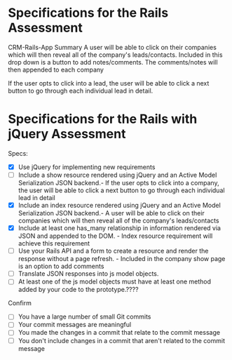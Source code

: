 # Specifications for the Rails Assessment
CRM-Rails-App
Summary
A user will be able to click on their companies which will then reveal all of the company's leads/contacts. Included in this drop down is a button to add notes/comments. The comments/notes will then appended to each company

If the user opts to click into a lead, the user will be able to click a next button to go through each individual lead in detail.



# Specifications for the Rails with jQuery Assessment

Specs:
- [x] Use jQuery for implementing new requirements
- [ ] Include a show resource rendered using jQuery and an Active Model Serialization JSON backend.- If the user opts to click into a company, the user will be able to click a next button to go through each individual lead in detail
- [x] Include an index resource rendered using jQuery and an Active Model Serialization JSON backend.- A user will be able to click on their companies which will then reveal all of the company's leads/contacts
- [x] Include at least one has_many relationship in information rendered via JSON and appended to the DOM. - Index resource requirement will achieve this requirement
- [ ] Use your Rails API and a form to create a resource and render the response without a page refresh. -  Included in the company show page is an option to add comments
- [ ] Translate JSON responses into js model objects.
- [ ] At least one of the js model objects must have at least one method added by your code to the prototype.????

Confirm
- [ ] You have a large number of small Git commits
- [ ] Your commit messages are meaningful
- [ ] You made the changes in a commit that relate to the commit message
- [ ] You don't include changes in a commit that aren't related to the commit message
